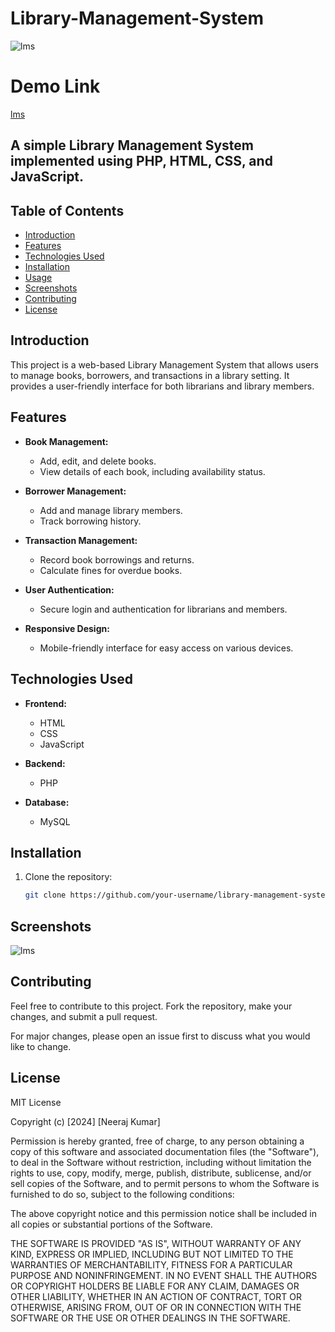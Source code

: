 # Library-Management-System

![lms](https://github.com/neerajcodes888/Library-Management-System/blob/main/LMS_Demo-min.gif)


# Demo Link

  [lms](http://ourlms2024.great-site.net/)




## A simple Library Management System implemented using PHP, HTML, CSS, and JavaScript.

## Table of Contents

- [Introduction](#introduction)
- [Features](#features)
- [Technologies Used](#technologies-used)
- [Installation](#installation)
- [Usage](#usage)
- [Screenshots](#screenshots)
- [Contributing](#contributing)
- [License](#license)

## Introduction

This project is a web-based Library Management System that allows users to manage books, borrowers, and transactions in a library setting. It provides a user-friendly interface for both librarians and library members.

## Features

- **Book Management:**
  - Add, edit, and delete books.
  - View details of each book, including availability status.

- **Borrower Management:**
  - Add and manage library members.
  - Track borrowing history.

- **Transaction Management:**
  - Record book borrowings and returns.
  - Calculate fines for overdue books.

- **User Authentication:**
  - Secure login and authentication for librarians and members.

- **Responsive Design:**
  - Mobile-friendly interface for easy access on various devices.

## Technologies Used

- **Frontend:**
  - HTML
  - CSS
  - JavaScript

- **Backend:**
  - PHP

- **Database:**
  - MySQL

## Installation

1. Clone the repository:

   ```bash
   git clone https://github.com/your-username/library-management-system.git


## Screenshots

![lms](https://github.com/neerajcodes888/Library-Management-System/blob/main/LMS_Demo-min.gif)



## Contributing

Feel free to contribute to this project. Fork the repository, make your changes, and submit a pull request.

For major changes, please open an issue first to discuss what you would like to change.

## License

MIT License

Copyright (c) [2024] [Neeraj Kumar]

Permission is hereby granted, free of charge, to any person obtaining a copy
of this software and associated documentation files (the "Software"), to deal
in the Software without restriction, including without limitation the rights
to use, copy, modify, merge, publish, distribute, sublicense, and/or sell
copies of the Software, and to permit persons to whom the Software is
furnished to do so, subject to the following conditions:

The above copyright notice and this permission notice shall be included in all
copies or substantial portions of the Software.

THE SOFTWARE IS PROVIDED "AS IS", WITHOUT WARRANTY OF ANY KIND, EXPRESS OR
IMPLIED, INCLUDING BUT NOT LIMITED TO THE WARRANTIES OF MERCHANTABILITY,
FITNESS FOR A PARTICULAR PURPOSE AND NONINFRINGEMENT. IN NO EVENT SHALL THE
AUTHORS OR COPYRIGHT HOLDERS BE LIABLE FOR ANY CLAIM, DAMAGES OR OTHER
LIABILITY, WHETHER IN AN ACTION OF CONTRACT, TORT OR OTHERWISE, ARISING FROM,
OUT OF OR IN CONNECTION WITH THE SOFTWARE OR THE USE OR OTHER DEALINGS IN THE
SOFTWARE.

